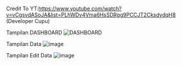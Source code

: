 Credit To YT:https://www.youtube.com/watch?v=vCgsvdASoJA&list=PLhWDv4Vma6HsSDRgg9PCCJT2CksdydqH8 (Developer Cupu)

Tampilan DASHBOARD
![DASHBOARD](https://github.com/rozalyne/PROJEK_LARAVEL_SIMAK/assets/67235972/1dd1e5b2-6f1d-46a0-8bbb-f7adc1709cbc)

Tampilan Data
![image](https://github.com/rozalyne/PROJEK_LARAVEL_SIMAK/assets/67235972/ffa30202-6cbd-4cb3-ab9d-5826304658ac)

Tampilan Edit Data
![image](https://github.com/rozalyne/PROJEK_LARAVEL_SIMAK/assets/67235972/54da5ad7-a864-47b9-a55e-f8747a4d269d)
